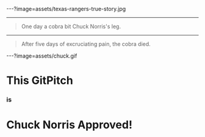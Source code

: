 ---?image=assets/texas-rangers-true-story.jpg

---

> One day a cobra bit Chuck Norris's leg.

---

> After five days of excruciating pain, the cobra died.

---?image=assets/chuck.gif

# This GitPitch
### is
# Chuck Norris Approved!
